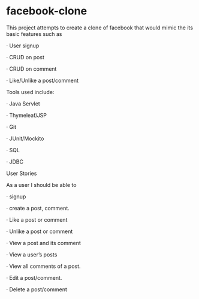 # facebook-clone
This project attempts to create a clone of facebook that would mimic the its basic features such as

· User signup

· CRUD on post

· CRUD on comment

· Like/Unlike a post/comment



Tools used include:

· Java Servlet

· Thymeleaf/JSP

· Git

· JUnit/Mockito

· SQL

· JDBC



User Stories

As a user I should be able to

· signup

· create a post, comment.

· Like a post or comment

· Unlike a post or comment

· View a post and its comment

· View a user’s posts

· View all comments of a post.

· Edit a post/comment.

· Delete a post/comment
